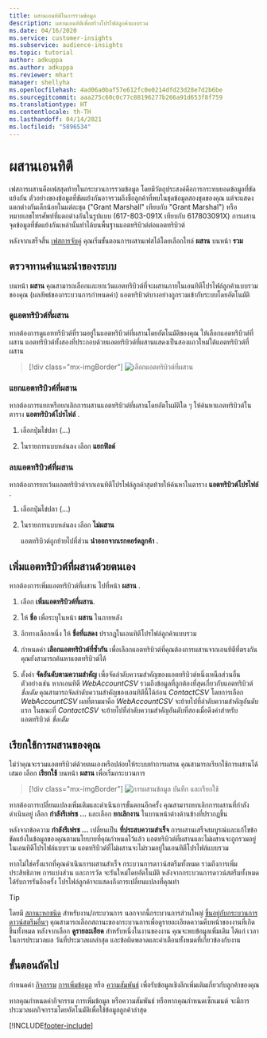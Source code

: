 ```yaml
---
title: ผสานเอนทิตีในการรวมข้อมูล
description: ผสานเอนทิตีเพื่อสร้างโปรไฟล์ลูกค้าแบบรวม
ms.date: 04/16/2020
ms.service: customer-insights
ms.subservice: audience-insights
ms.topic: tutorial
author: adkuppa
ms.author: adkuppa
ms.reviewer: mhart
manager: shellyha
ms.openlocfilehash: 4ad06a0baf57e612fc0e0214dfd23d28e7d2b6be
ms.sourcegitcommit: aaa275c60c0c77c88196277b266a91d653f8f759
ms.translationtype: HT
ms.contentlocale: th-TH
ms.lasthandoff: 04/14/2021
ms.locfileid: "5896534"
---
```

# <a name="merge-entities"></a>ผสานเอนทิตี

เฟสการผสานคือเฟสสุดท้ายในกระบวนการรวมข้อมูล โดยมีวัตถุประสงค์คือการกระทบยอดข้อมูลที่ขัดแย้งกัน ตัวอย่างของข้อมูลที่ขัดแย้งกันอาจรวมถึงชื่อลูกค้าที่พบในชุดข้อมูลสองชุดของคุณ แต่จะแสดงแตกต่างกันเล็กน้อยในแต่ละชุด ("Grant Marshall" เทียบกับ "Grant Marshal") หรือหมายเลขโทรศัพท์ที่แตกต่างกันในรูปแบบ (617-803-091X เทียบกับ 617803091X) การผสานจุดข้อมูลที่ขัดแย้งกันเหล่านั้นทำได้บนพื้นฐานแอตทริบิวต์ต่อแอตทริบิวต์

หลังจากเสร็จสิ้น [เฟสการจับคู่](match-entities.md) คุณเริ่มขั้นตอนการผสานเฟสได้โดยเลือกไทล์ **ผสาน** บนหน้า **รวม**

## <a name="review-system-recommendations"></a>ตรวจทานคำแนะนำของระบบ        

บนหน้า **ผสาน** คุณสามารถเลือกและยกเว้นแอตทริบิวต์ที่จะผสานภายในเอนทิตีโปรไฟล์ลูกค้าแบบรวมของคุณ (ผลลัพธ์ของกระบวนการกำหนดค่า) แอตทริบิวต์บางอย่างถูกรวมเข้ากับระบบโดยอัตโนมัติ

### <a name="view-merged-attributes"></a>ดูแอตทริบิวต์ที่ผสาน

หากต้องการดูแอททริบิวต์ที่รวมอยู่ในแอตทริบิวต์ที่ผสานโดยอัตโนมัติของคุณ ให้เลือกแอตทริบิวต์ที่ผสาน แอตทริบิวต์ทั้งสองที่ประกอบด้วยแอตทริบิวต์ที่ผสานแสดงเป็นสองแถวใหม่ใต้แอตทริบิวต์ที่ผสาน

> [!div class="mx-imgBorder"]
> ![เลือกแอตทริบิวต์ที่ผสาน](media/configure-data-merge-profile-attributes.png "เลือกแอตทริบิวต์ที่ผสาน")

### <a name="separate-merged-attributes"></a>แยกแอตทริบิวต์ที่ผสาน

หากต้องการแยกหรือยกเลิกการผสานแอตทริบิวต์ที่ผสานโดยอัตโนมัติใด ๆ ให้ค้นหาแอตทริบิวต์ในตาราง **แอตทริบิวต์โปรไฟล์** .

1. เลือกปุ่มไข่ปลา (...)
  
2. ในรายการแบบหล่นลง เลือก **แยกฟิลด์**

### <a name="remove-merged-attributes"></a>ลบแอตทริบิวต์ที่ผสาน

หากต้องการยกเว้นแอตทริบิวต์จากเอนทิตีโปรไฟล์ลูกค้าสุดท้ายให้ค้นหาในตาราง **แอตทริบิวต์โปรไฟล์** .

1. เลือกปุ่มไข่ปลา (...)
  
2. ในรายการแบบหล่นลง เลือก **ไม่ผสาน**

   แอตทริบิวต์ถูกย้ายไปที่ส่วน **นำออกจากเรกคอร์ดลูกค้า** .

## <a name="manually-add-a-merged-attribute"></a>เพิ่มแอตทริบิวต์ที่ผสานด้วยตนเอง

หากต้องการเพิ่มแอตทริบิวต์ที่ผสาน ไปที่หน้า **ผสาน** .

1. เลือก **เพิ่มแอตทริบิวต์ที่ผสาน**.

2. ให้ **ชื่อ** เพื่อระบุในหน้า **ผสาน** ในภายหลัง

3. อีกทางเลือกหนึ่ง ให้ **ชื่อที่แสดง** ปรากฏในเอนทิตีโปรไฟล์ลูกค้าแบบรวม

4. กำหนดค่า **เลือกแอตทริบิวต์ที่ซ้ำกัน** เพื่อเลือกแอตทริบิวต์ที่คุณต้องการผสานจากเอนทิตีที่ตรงกัน คุณยังสามารถค้นหาแอตทริบิวต์ได้

5. ตั้งค่า **จัดอันดับตามความสำคัญ** เพื่อจัดลำดับความสำคัญของแอตทริบิวต์หนึ่งเหนือส่วนอื่น ตัวอย่างเช่น หากเอนทิตี *WebAccountCSV* รวมถึงข้อมูลที่ถูกต้องที่สุดเกี่ยวกับแอตทริบิวต์ *ชื่อเต็ม* คุณสามารถจัดลำดับความสำคัญของเอนทิตีนี้ได้ก่อน *ContactCSV* โดยการเลือก *WebAccountCSV* ผลที่ตามมาคือ *WebAccountCSV* จะย้ายไปที่ลำดับความสำคัญอันดับแรก ในขณะที่ *ContactCSV* จะย้ายไปที่ลำดับความสำคัญอันดับที่สองเมื่อดึงค่าสำหรับแอตทริบิวต์ *ชื่อเต็ม*

## <a name="run-your-merge"></a>เรียกใช้การผสานของคุณ

ไม่ว่าคุณจะรวมแอตทริบิวต์ด้วยตนเองหรือปล่อยให้ระบบทำการผสาน คุณสามารถเรียกใช้การผสานได้เสมอ เลือก **เรียกใช้** บนหน้า **ผสาน** เพื่อเริ่มกระบวนการ

> [!div class="mx-imgBorder"]
> ![การผสานข้อมูล บันทึก และเรียกใช้](media/configure-data-merge-save-run.png "การผสานข้อมูล บันทึก และเรียกใช้")

หากต้องการเปลี่ยนแปลงเพิ่มเติมและดำเนินการขั้นตอนอีกครั้ง คุณสามารถยกเลิกการผสานที่กำลังดำเนินอยู่ เลือก **กำลังรีเฟรช ...** และเลือก **ยกเลิกงาน** ในบานหน้าต่างด้านข้างที่ปรากฏขึ้น

หลังจากข้อความ **กำลังรีเฟรช ...** เปลี่ยนเป็น **ที่ประสบความสำเร็จ** การผสานเสร็จสมบูรณ์และแก้ไขข้อขัดแย้งในข้อมูลของคุณตามนโยบายที่คุณกำหนดไว้แล้ว แอตทริบิวต์ที่ผสานและไม่ผสานจะถูกรวมอยู่ในเอนทิตีโปรไฟล์แบบรวม แอตทริบิวต์ที่ไม่ผสานจะไม่รวมอยู่ในเอนทิตีโปรไฟล์แบบรวม

หากไม่ใช่ครั้งแรกที่คุณดำเนินการผสานสำเร็จ กระบวนการดาวน์สตรีมทั้งหมด รวมถึงการเพิ่มประสิทธิภาพ การแบ่งส่วน และการวัด จะรันใหม่โดยอัตโนมัติ หลังจากกระบวนการดาวน์สตรีมทั้งหมดได้รับการรันอีกครั้ง โปรไฟล์ลูกค้าจะแสดงถึงการเปลี่ยนแปลงที่คุณทำ

> [!TIP]
> โดยมี [สถานะหกชนิด](system.md#status-types) สำหรับงาน/กระบวนการ นอกจากนี้กระบวนการส่วนใหญ่ [ขึ้นอยู่กับกระบวนการดาวน์สตรีมอื่นๆ](system.md#refresh-policies) คุณสามารถเลือกสถานะของกระบวนการเพื่อดูรายละเอียดความคืบหน้าของงานที่เกิดขึ้นทั้งหมด หลังจากเลือก **ดูรายละเอียด** สำหรับหนึ่งในงานของงาน คุณจะพบข้อมูลเพิ่มเติม ได้แก่ เวลาในการประมวลผล วันที่ประมวลผลล่าสุด และข้อผิดพลาดและคำเตือนทั้งหมดที่เกี่ยวข้องกับงาน

## <a name="next-step"></a>ขั้นตอนถัดไป

กำหนดค่า [กิจกรรม](activities.md) [การเพิ่มข้อมูล](enrichment-hub.md) หรือ [ความสัมพันธ์](relationships.md) เพื่อรับข้อมูลเชิงลึกเพิ่มเติมเกี่ยวกับลูกค้าของคุณ

หากคุณกำหนดค่ากิจกรรม การเพิ่มข้อมูล หรือความสัมพันธ์ หรือหากคุณกำหนดเซ็กเมนต์ จะมีการประมวลผลกิจกรรมโดยอัตโนมัติเพื่อใช้ข้อมูลลูกค้าล่าสุด




[!INCLUDE[footer-include](../includes/footer-banner.md)]